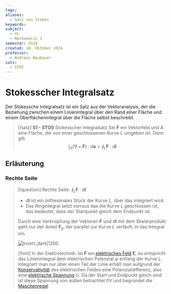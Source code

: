 ```yaml
---
tags: 
aliases:
  - Satz von Stokes
keywords: 
subject:
  - VL
  - Mathematik 3
semester: SS24
created: 10. Oktober 2024
professor:
  - Andreas Neubauer
satz:
  - STOI
---
```

 

# Stokesscher Integralsatz

Der Stokessche Integralsatz ist ein Satz aus der Vektoranalysis, der die Beziehung zwischen einem Linienintegral über den Rand einer Fläche und einem Oberflächenintegral über die Fläche selbst beschreibt.

> [!satz] **S1 - STOI)** Stokesscher Integralsatz
> Sei $\boldsymbol{F}$ ein Vektorfeld und $A$ eine Fläche, die von einer geschlossenen Kurve $L$ umgeben ist. Dann gilt:
> $$\int_{A}(\nabla \times \boldsymbol{F}) \cdot \mathrm{d} \boldsymbol{a}=\oint_L \boldsymbol{F} \cdot \mathrm{d} \boldsymbol{l}$$
> 

## Erläuterung

### Rechte Seite

> [!question] Rechte Seite: $\oint_{L} \boldsymbol{F}\cdot \mathrm{d}\boldsymbol{l}$
> 
> - $\mathrm{d} \boldsymbol{l}$ ist ein Inifitesimales Stück der Kurve $L$, über das integriert wird.
> - Das Ringintegral setzt vorraus das die Kurve $L$ geschlossen ist, das bedeutet, dass der Startpunkt gleich dem Endpunkt ist.
> 
> Durch eine Verknüpfung der Vektoren $\boldsymbol{F}$ und $\mathrm{d} \boldsymbol{l}$ mit dem Skalarprodukt geht nur der Anteil $\boldsymbol{F}_{\|}$, der parallel zur Kurve $L$ verläuft, in das Integral ein.
> 
> ![invert_dark|1200](../assets/StokesRechteSeite.svg)
> 

> [!hint] In der Elektrotechnik:
> Ist $\boldsymbol{F}$ ein [elektrisches Feld](../Elektrotechnik/Elektrisches%20Feld.md) $\boldsymbol{E}$, so entspricht das Linienintegral dem elektrischen Potenzial $\varphi$ entlang der Kurve $L$. Integriert man nur über einen Teil der Linie erhält man aufgrund der [Konservativität](Analysis/Wegunabhängig.md) des elektrischen Feldes eine Potenzialdifferenz, also eine [elektrische Spannung](../Elektrotechnik/elektrische%20Spannung.md) $U$.
> Da der Start und Endpunkt gleich sind ist diese Spannung von außen betrachtet $0V$ und begründet die [Maschenregel](../Elektrotechnik/Kirchhoffsche%20Regeln.md)


